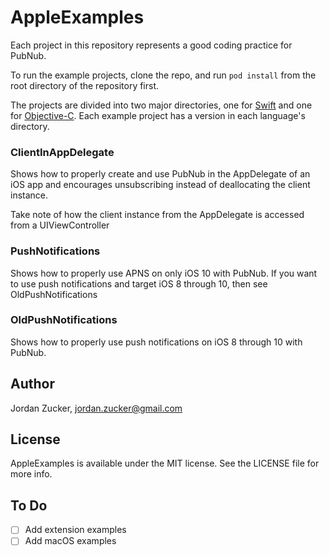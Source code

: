 # AppleExamples

Each project in this repository represents a good coding practice for PubNub.

To run the example projects, clone the repo, and run `pod install` from the root directory of the repository first.

The projects are divided into two major directories, one for [Swift](https://github.com/pubnub/AppleExamples/tree/master/Swift) and one for [Objective-C](https://github.com/pubnub/AppleExamples/tree/master/Objective-C). Each example project has a version in each language's directory.

### ClientInAppDelegate
Shows how to properly create and use PubNub in the AppDelegate of an iOS app and encourages unsubscribing instead of deallocating the client instance.

Take note of how the client instance from the AppDelegate is accessed from a UIViewController

### PushNotifications
Shows how to properly use APNS on only iOS 10 with PubNub. If you want to use push notifications and target iOS 8 through 10, then see OldPushNotifications

### OldPushNotifications
Shows how to properly use push notifications on iOS 8 through 10 with PubNub.

## Author

Jordan Zucker, jordan.zucker@gmail.com

## License

AppleExamples is available under the MIT license. See the LICENSE file for more info.

## To Do

- [ ] Add extension examples
- [ ] Add macOS examples